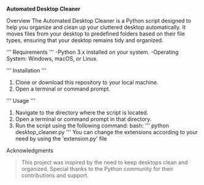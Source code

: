 **Automated Desktop Cleaner**

Overview
The Automated Desktop Cleaner is a Python script designed to help you organize and clean up your cluttered desktop automatically. It moves files from your desktop to predefined folders based on their file types, ensuring that your desktop remains tidy and organized.

'''
Requirements
'''
-Python 3.x installed on your system.
-Operating System: Windows, macOS, or Linux.

'''
Installation 
'''
1. Clone or download this repository to your local machine.
2. Open a terminal or command prompt.

'''
Usage
'''
1. Navigate to the directory where the script is located.
2. Open a terminal or command prompt in that directory.
3. Run the script using the following command:
   bash:
   '''
   python desktop_cleaner.py
   '''
You can change the extensions according to your need by using the 'extension.py' file

Acknowledgments
>This project was inspired by the need to keep desktops clean and organized. Special thanks to the Python community for their contributions and support.
	 
